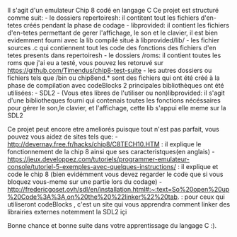 Il s'agit d'un emulateur Chip 8 codé en langage C 
Ce projet est structuré comme suit:
    - le dossiers repertoiresh: il contitent tout les fichiers d'en-tetes créés pendant la phase de codage
    - libprovided: il contient les fichiers d'en-tetes permettant de gerer l'affichage, le son et le clavier, il est bien evidemment fourni avec la lib compilé situé à libprovided/lib/
    - les fichier sources .c qui contiennent tout les code des fonctions des fichiers d'en tetes presents dans repertoiresh
    - le dossiers /roms: il contient toutes les roms que j'ai eu a testé, vous pouvez les retoruvé sur https://github.com/Timendus/chip8-test-suite
    - les autres dossiers ou fichiers tels que /bin ou chip8end.* sont des fichiers qui ont été créé à la phase de compilation avec codeBlocks
2 principales bibliothèques ont été utilisées:
    - SDL2
    - (Vous etes libres de l'utiliser ou non)libprovided: il s'agit d'une bibliotheques fourni qui contenais toutes les fonctions nécéssaires pour gérer le son,le clavier, et l'affichage, cette lib s'appui elle meme sur la SDL2


Ce projet peut encore etre ameliorés puisque tout n'est pas parfait, vous pouvez vous aidez de sites tels que:
    - http://devernay.free.fr/hacks/chip8/C8TECH10.HTM : il explique le fonctionnement de la chip 8 ainsi que ses caracteristques(en anglais)
    - https://jeux.developpez.com/tutoriels/programmer-emulateur-console/tutoriel-5-exemples-avec-quelques-instructions/ : il explique et code le chip 8 (bien evidémment vous devez regarder le code que si vous bloquez vous-meme sur une partie lors du codage)
    - http://fredericgoset.ovh/sdl/en/installation.html#:~:text=So%20open%20up%20Code%3A%3A,on%20the%20%22linker%22%20tab.  : pour ceux qui utiliseront codeBlocks , c'est un site qui vous apprendra comment linker des librairies externes notemment la SDL2 içi

Bonne chance et bonne suite dans votre apprentissage du langage C :).